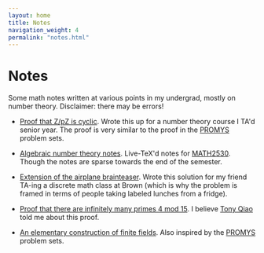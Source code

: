 ```yaml
---
layout: home
title: Notes
navigation_weight: 4
permalink: "notes.html"
---
```


# Notes

Some math notes written at various points in my undergrad, mostly on number theory. Disclaimer: there may be errors!

* [Proof that Z/pZ is cyclic](zp_cyclic_math156_spring17.pdf). Wrote this up for a number theory course I TA'd senior year. The proof is very similar to the proof in the [PROMYS](https://www.promys.org) problem sets.

* [Algebraic number theory notes](2530_notes.pdf). Live-TeX'd notes for [MATH2530](http://www.math.brown.edu/~jhs/MA0253/MA0253HomePage.html). Though the notes are sparse towards the end of the semester.

* [Extension of the airplane brainteaser](cs22_problem_9.5c.pdf). Wrote this solution for my friend TA-ing a discrete math class at Brown (which is why the problem is framed in terms of people taking labeled lunches from a fridge).

* [Proof that there are infinitely many primes 4 mod 15](infinite_primes_4_mod_15.pdf). I believe [Tony Qiao](https://www.linkedin.com/in/tony-qiao-313b86b1) told me about this proof.

* [An elementary construction of finite fields](elementary_finite_fields_construction.pdf). Also inspired by the [PROMYS](https://www.promys.org) problem sets.